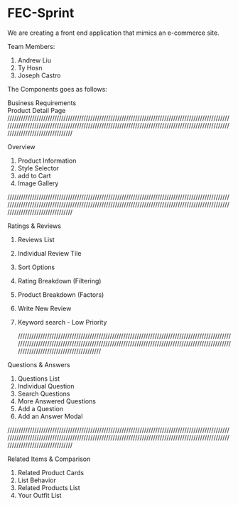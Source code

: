 # FEC-Sprint
We are creating a front end application that mimics an e-commerce site. 

Team Members: 
1. Andrew Liu
2. Ty Hosn
3. Joseph Castro

The Components goes as follows: 

Business Requirements	
Product Detail Page	
///////////////////////////////////////////////////////////////////////////////////////////////////////////////////////////////////////////////////////////////////////////////////////////////////////////////////////////////////

Overview	

1. Product Information	
2. Style Selector
3. add to Cart	
4. Image Gallery

///////////////////////////////////////////////////////////////////////////////////////////////////////////////////////////////////////////////////////////////////////////////////////////////////////////////////////////////////

Ratings & Reviews	

1. Reviews List	
2. Individual Review Tile	
3. Sort Options	
4. Rating Breakdown (Filtering)	
5. Product Breakdown (Factors)	
6. Write New Review	
7. Keyword search - Low Priority

   ///////////////////////////////////////////////////////////////////////////////////////////////////////////////////////////////////////////////////////////////////////////////////////////////////////////////////////////////////

Questions & Answers	

1. Questions List
2. Individual Question	
3. Search Questions	
4. More Answered Questions	
5. Add a Question	
6. Add an Answer Modal

///////////////////////////////////////////////////////////////////////////////////////////////////////////////////////////////////////////////////////////////////////////////////////////////////////////////////////////////////

Related Items & Comparison	

1. Related Product Cards	
2. List Behavior	
3. Related Products List	
4. Your Outfit List

